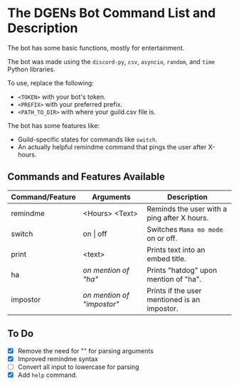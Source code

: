 # The DGENs Bot Command List and Description

The bot has some basic functions, mostly for entertainment.

The bot was made using the `discord-py`, `csv`, `asyncio`, `random`, and `time` Python libraries.

To use, replace the following:
- `<TOKEN>` with your bot's token.
- `<PREFIX>` with your preferred prefix.
- `<PATH_TO_DIR>` with where your guild.csv file is.

The bot has some features like:
- Guild-specific states for commands like `switch`.
- An actually helpful remindme command that pings the user after X-hours.

## Commands and Features Available

| Command/Feature | Arguments                                   | Description                                   |
| --------------- | ------------------------------------------- | --------------------------------------------- |
|remindme         | \<Hours> \<Text>                            | Reminds the user with a ping after X hours.   |
|switch           | on \| off                                   | Switches `Mama mo mode` on or off.            |
|print            | \<text>                                     | Prints text into an embed title.              |
|ha               | *on mention of "ha"*                        | Prints "hatdog" upon mention of "ha".         |
|impostor         | *on mention of "impostor"*                  | Prints if the user mentioned is an impostor.  |


## To Do

- [x] Remove the need for "" for parsing arguments
- [x] Improved remindme syntax
- [ ] Convert all input to lowercase for parsing
- [x] Add `help` command.
